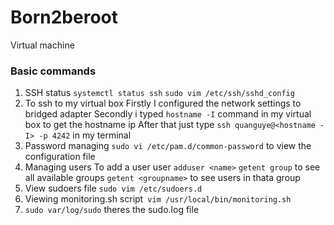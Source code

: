 # Born2beroot
Virtual machine 
### Basic commands
1. SSH status
`systemctl status ssh`
`sudo vim /etc/ssh/sshd_config`
3. To ssh to my virtual box
Firstly I configured the network settings to bridged adapter
Secondly i typed `hostname -I` command in my virtual box to get the hostname ip
After that just type `ssh quanguye@<hostname -I> -p 4242` in my terminal
4. Password managing
`sudo vi /etc/pam.d/common-password` to view the configuration file
5. Managing users
To add a user user `adduser <name>`
`getent group` to see all available groups
`getent <groupname>` to see users in thata group
6. View sudoers file
`sudo vim /etc/sudoers.d`
7. Viewing monitoring.sh script`
vim /usr/local/bin/monitoring.sh`
8. `sudo var/log/sudo` theres the sudo.log file
